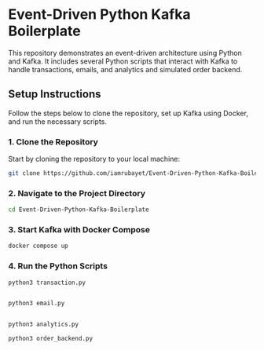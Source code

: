 # Event-Driven Python Kafka Boilerplate

This repository demonstrates an event-driven architecture using Python and Kafka. It includes several Python scripts that interact with Kafka to handle transactions, emails, and analytics and simulated order backend.

## Setup Instructions

Follow the steps below to clone the repository, set up Kafka using Docker, and run the necessary scripts.

### 1. Clone the Repository

Start by cloning the repository to your local machine:

```bash
git clone https://github.com/iamrubayet/Event-Driven-Python-Kafka-Boilerplate
```

### 2. Navigate to the Project Directory

```bash
cd Event-Driven-Python-Kafka-Boilerplate
```
### 3. Start Kafka with Docker Compose

```bash
docker compose up
```
### 4. Run the Python Scripts

```bash
python3 transaction.py


python3 email.py


python3 analytics.py

python3 order_backend.py
```




